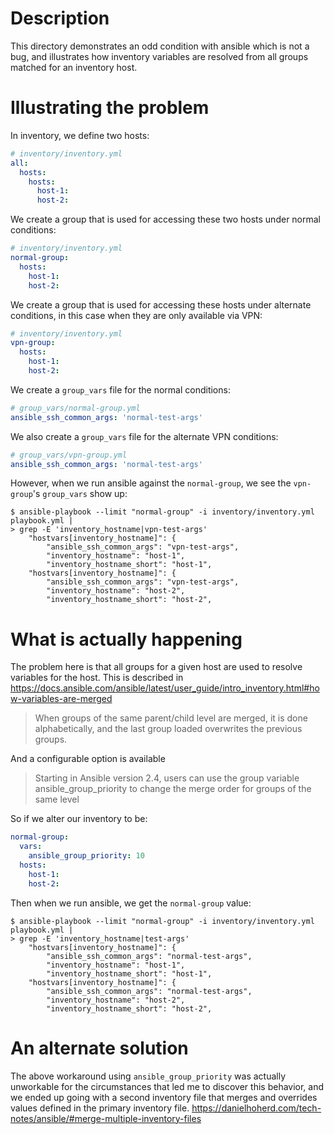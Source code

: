 # Description

This directory demonstrates an odd condition with ansible which is not a bug, and illustrates how inventory variables are resolved from all groups matched for an inventory host.

# Illustrating the problem

In inventory, we define two hosts:

```yaml
# inventory/inventory.yml
all:
  hosts:
    hosts:
      host-1:
      host-2:
```

We create a group that is used for accessing these two hosts under normal conditions:

```yaml
# inventory/inventory.yml
normal-group:
  hosts:
    host-1:
    host-2:
```

We create a group that is used for accessing these hosts under alternate conditions, in this case when they are only available via VPN:

```yaml
# inventory/inventory.yml
vpn-group:
  hosts:
    host-1:
    host-2:
```

We create a `group_vars` file for the normal conditions:
```yaml
# group_vars/normal-group.yml
ansible_ssh_common_args: 'normal-test-args'
```

We also create a `group_vars` file for the alternate VPN conditions:
```yaml
# group_vars/vpn-group.yml
ansible_ssh_common_args: 'normal-test-args'
```

However, when we run ansible against the `normal-group`, we see the `vpn-group`'s `group_vars` show up:

```shell
$ ansible-playbook --limit "normal-group" -i inventory/inventory.yml playbook.yml |
> grep -E 'inventory_hostname|vpn-test-args'
    "hostvars[inventory_hostname]": {
        "ansible_ssh_common_args": "vpn-test-args",
        "inventory_hostname": "host-1",
        "inventory_hostname_short": "host-1",
    "hostvars[inventory_hostname]": {
        "ansible_ssh_common_args": "vpn-test-args",
        "inventory_hostname": "host-2",
        "inventory_hostname_short": "host-2",
```

# What is actually happening

The problem here is that all groups for a given host are used to resolve variables for the host. This is described in <https://docs.ansible.com/ansible/latest/user_guide/intro_inventory.html#how-variables-are-merged>

> When groups of the same parent/child level are merged, it is done alphabetically, and the last group loaded overwrites the previous groups.

And a configurable option is available

> Starting in Ansible version 2.4, users can use the group variable ansible_group_priority to change the merge order for groups of the same level

So if we alter our inventory to be:

```yaml
normal-group:
  vars:
    ansible_group_priority: 10
  hosts:
    host-1:
    host-2:
```

Then when we run ansible, we get the `normal-group` value:

```shell
$ ansible-playbook --limit "normal-group" -i inventory/inventory.yml playbook.yml |
> grep -E 'inventory_hostname|test-args'
    "hostvars[inventory_hostname]": {
        "ansible_ssh_common_args": "normal-test-args",
        "inventory_hostname": "host-1",
        "inventory_hostname_short": "host-1",
    "hostvars[inventory_hostname]": {
        "ansible_ssh_common_args": "normal-test-args",
        "inventory_hostname": "host-2",
        "inventory_hostname_short": "host-2",
```

# An alternate solution

The above workaround using `ansible_group_priority` was actually unworkable for the circumstances that led me to discover this behavior, and we ended up going with a second inventory file that merges and overrides values defined in the primary inventory file. <https://danielhoherd.com/tech-notes/ansible/#merge-multiple-inventory-files>
